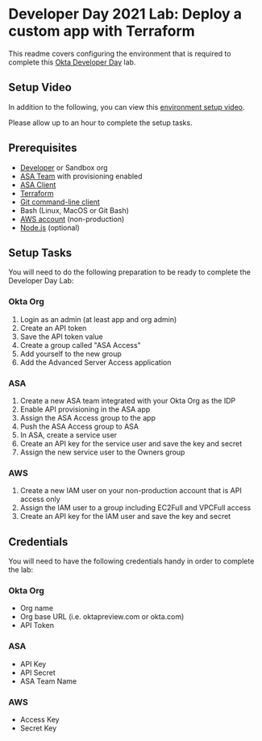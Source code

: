 # Developer Day 2021 Lab: Deploy a custom app with Terraform
This readme covers configuring the environment that is required to complete this [Okta Developer Day](https://www.okta.com/developerday/) lab.
## Setup Video
In addition to the following, you can view this [environment setup video](https://www.youtube.com/watch?v=zhVWF4cKgW0).

Please allow up to an hour to complete the setup tasks.
## Prerequisites
- [Developer](https://developer.okta.com/signup/) or Sandbox org
- [ASA Team](https://app.scaleft.com/p/signupV2) with provisioning enabled
- [ASA Client](https://help.okta.com/asa/en-us/Content/Topics/Adv_Server_Access/docs/sft.htm)
- [Terraform](https://www.terraform.io/downloads.html)
- [Git command-line client](https://git-scm.com/downloads)
- Bash (Linux, MacOS or Git Bash)
- [AWS account](https://aws.amazon.com/free) (non-production)
- [Node.js](https://nodejs.org/en/download/) (optional)


## Setup Tasks
You will need to do the following preparation to be ready to complete the Developer Day Lab:
### Okta Org
1. Login as an admin (at least app and org admin)
2. Create an API token
3. Save the API token value
4. Create a group called "ASA Access"
5. Add yourself to the new group
6. Add the Advanced Server Access application
### ASA
1. Create a new ASA team integrated with your Okta Org as the IDP
2. Enable API provisioning in the ASA app
3. Assign the ASA Access group to the app
4. Push the ASA Access group to ASA
5. In ASA, create a service user
6. Create an API key for the service user and save the key and secret
7. Assign the new service user to the Owners group
### AWS
1. Create a new IAM user on your non-production account that is API access only
2. Assign the IAM user to a group including EC2Full and VPCFull access
3. Create an API key for the IAM user and save the key and secret

## Credentials
You will need to have the following credentials handy in order to complete the lab:
### Okta Org
- Org name
- Org base URL (i.e. oktapreview.com or okta.com)
- API Token
### ASA
- API Key
- API Secret
- ASA Team Name
### AWS
- Access Key
- Secret Key
